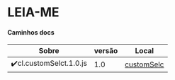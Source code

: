 # LEIA-ME
  


#### Caminhos docs
Sobre   | versão | Local
| ---------| ------  | ------------
✔️cl.customSelct.1.0.js | 1.0| [customSelc](https://github.com/H7-Dev/D-004-CRUD-WebSQL/blob/master/ASSETS/JS/TEST/DOCS/%E2%9C%94%EF%B8%8Fcl.customSelct.1.0.md)
